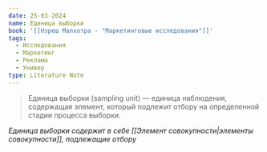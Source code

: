 ```yaml
---
date: 25-03-2024
name: Единица выборки
book: '[[Нэреш Малхотра - "Маркетинговые исследования"]]'
tags:
  - Исследования
  - Маркетинг
  - Реклама
  - Универ
type: Literature Note
---
```

> Единица выборки (sampling unit) —  единица наблюдения, содержащая элемент, который подлежит отбору на определенной стадии процесса выборки.

_Единица выборки содержит в себе [[Элемент совокупности|элементы совокупности]], подлежащие отбору_

